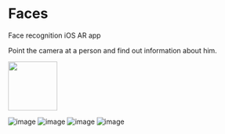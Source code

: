 # Faces
Face recognition iOS AR app

Point the camera at a person and find out information about him.

<img src="https://user-images.githubusercontent.com/9287814/67640466-d2e9b980-f90b-11e9-9f42-96705d4243f9.png" width="100" height="100" align="middle"/>

![image](https://user-images.githubusercontent.com/9287814/67640665-09740400-f90d-11e9-91a5-05d8e7b03c36.png)
![image](https://user-images.githubusercontent.com/9287814/67640708-4213dd80-f90d-11e9-9895-e2c34a31c035.png)
![image](https://user-images.githubusercontent.com/9287814/67640719-59eb6180-f90d-11e9-8286-8de99e5e8e2d.png)
![image](https://user-images.githubusercontent.com/9287814/67640762-7d161100-f90d-11e9-920f-33e44e538ad5.png)
